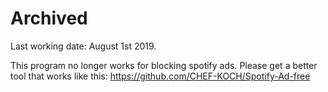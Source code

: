 <h1> Archived </h1> 
Last working date: August 1st 2019. 

This program no longer works for blocking spotify ads. Please get a better tool that works like this: https://github.com/CHEF-KOCH/Spotify-Ad-free
